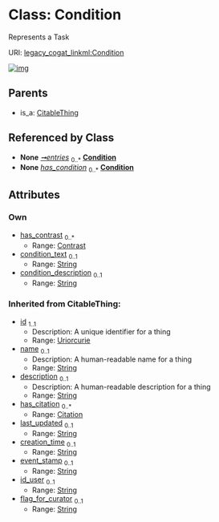 
# Class: Condition

Represents a Task

URI: [legacy_cogat_linkml:Condition](https://w3id.org/rwblair/legacy-cogat-linkml/Condition)


[![img](https://yuml.me/diagram/nofunky;dir:TB/class/[Contrast],[Contrast]<has_contrast%200..*-%20[Condition&#124;condition_text:string%20%3F;condition_description:string%20%3F;last_updated(i):string%20%3F;creation_time(i):string%20%3F;event_stamp(i):string%20%3F;id_user(i):string%20%3F;flag_for_curator(i):string%20%3F;id(i):uriorcurie;name(i):string%20%3F;description(i):string%20%3F],[ConditionCollection]++-%20entries%200..*>[Condition],[Task]-%20has_condition%200..*>[Condition],[CitableThing]^-[Condition],[Task],[ConditionCollection],[Citation],[CitableThing])](https://yuml.me/diagram/nofunky;dir:TB/class/[Contrast],[Contrast]<has_contrast%200..*-%20[Condition&#124;condition_text:string%20%3F;condition_description:string%20%3F;last_updated(i):string%20%3F;creation_time(i):string%20%3F;event_stamp(i):string%20%3F;id_user(i):string%20%3F;flag_for_curator(i):string%20%3F;id(i):uriorcurie;name(i):string%20%3F;description(i):string%20%3F],[ConditionCollection]++-%20entries%200..*>[Condition],[Task]-%20has_condition%200..*>[Condition],[CitableThing]^-[Condition],[Task],[ConditionCollection],[Citation],[CitableThing])

## Parents

 *  is_a: [CitableThing](CitableThing.md)

## Referenced by Class

 *  **None** *[➞entries](conditionCollection__entries.md)*  <sub>0..\*</sub>  **[Condition](Condition.md)**
 *  **None** *[has_condition](has_condition.md)*  <sub>0..\*</sub>  **[Condition](Condition.md)**

## Attributes


### Own

 * [has_contrast](has_contrast.md)  <sub>0..\*</sub>
     * Range: [Contrast](Contrast.md)
 * [condition_text](condition_text.md)  <sub>0..1</sub>
     * Range: [String](types/String.md)
 * [condition_description](condition_description.md)  <sub>0..1</sub>
     * Range: [String](types/String.md)

### Inherited from CitableThing:

 * [id](id.md)  <sub>1..1</sub>
     * Description: A unique identifier for a thing
     * Range: [Uriorcurie](types/Uriorcurie.md)
 * [name](name.md)  <sub>0..1</sub>
     * Description: A human-readable name for a thing
     * Range: [String](types/String.md)
 * [description](description.md)  <sub>0..1</sub>
     * Description: A human-readable description for a thing
     * Range: [String](types/String.md)
 * [has_citation](has_citation.md)  <sub>0..\*</sub>
     * Range: [Citation](Citation.md)
 * [last_updated](last_updated.md)  <sub>0..1</sub>
     * Range: [String](types/String.md)
 * [creation_time](creation_time.md)  <sub>0..1</sub>
     * Range: [String](types/String.md)
 * [event_stamp](event_stamp.md)  <sub>0..1</sub>
     * Range: [String](types/String.md)
 * [id_user](id_user.md)  <sub>0..1</sub>
     * Range: [String](types/String.md)
 * [flag_for_curator](flag_for_curator.md)  <sub>0..1</sub>
     * Range: [String](types/String.md)
